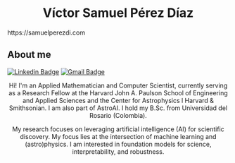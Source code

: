 <h1 align="center"><a>
Víctor Samuel Pérez Díaz</a></h1>
https://samuelperezdi.com



## About me

[![Linkedin Badge](https://img.shields.io/badge/-samuelperezdiaz-blue?style=flat-square&logo=Linkedin&logoColor=white&link=https://www.linkedin.com/in/samuelperezdiaz/)](https://www.linkedin.com/in/samuelperezdiaz/)
[![Gmail Badge](https://img.shields.io/badge/-vperezdiaz@cfa.harvard.edu-c14438?style=flat-square&logo=Gmail&logoColor=white&link=mailto:vperezdiaz@cfa.harvard.edu)](mailto:vperezdiaz@cfa.harvard.edu)
<a target="_blank" align="center">
 
Hi! I'm an Applied Mathematician and Computer Scientist, currently serving as a Research Fellow at the Harvard John A. Paulson School of Engineering and Applied Sciences and the Center for Astrophysics l Harvard & Smithsonian. I am also part of AstroAI. I hold my B.Sc. from Universidad del Rosario (Colombia). 

My research focuses on leveraging artificial intelligence (AI) for scientific discovery. My focus lies at the intersection of machine learning and (astro)physics. I am interested in foundation models for science, interpretability, and robustness.
